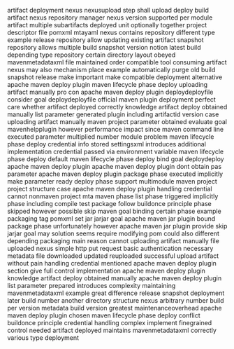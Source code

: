 artifact deployment nexus nexusupload step shall upload deploy build artifact nexus repository manager nexus version supported per module artifact multiple subartifacts deployed unit optionally together project descriptor file pomxml mtayaml nexus contains repository different type example release repository allow updating existing artifact snapshot repository allows multiple build snapshot version notion latest build depending type repository certain directory layout obeyed mavenmetadataxml file maintained order compatible tool consuming artifact nexus may also mechanism place example automatically purge old build snapshot release make important make compatible deployment alternative apache maven deploy plugin maven lifecycle phase deploy uploading artifact manually pro con apache maven deploy plugin deploydeployfile consider goal deploydeployfile official maven plugin deployment perfect care whether artifact deployed correctly knowledge artifact deploy obtained manually list parameter generated plugin including artifactid version case uploading artifact manually maven project parameter obtained evaluate goal mavenhelpplugin however performance impact since maven command line executed parameter multiplied number module problem maven lifecycle phase deploy credential info stored settingsxml introduces additional implementation credential passed via environment variable maven lifecycle phase deploy default maven lifecycle phase deploy bind goal deploydeploy apache maven deploy plugin apache maven deploy plugin dont obtain pas parameter apache maven deploy plugin package phase executed implicitly make parameter ready deploy phase support multimodule maven project project structure case apache maven deploy plugin handling credential cannot nonmaven project mta maven phase list phase triggered implicitly phase including compile test package follow buildonce principle phase skipped however possible skip maven goal binding certain phase example packaging tag pomxml set jar jarjar goal apache maven jar plugin bound package phase unfortunately however apache maven jar plugin provide skip jarjar goal may solution seems require modifying pom could also different depending packaging main reason cannot uploading artifact manually file uploaded nexus simple http put request basic authentication necessary metadata file downloaded updated reuploaded successful upload artifact without pain handling credential mentioned apache maven deploy plugin section give full control implementation apache maven deploy plugin knowledge artifact deploy obtained manually apache maven deploy plugin list parameter prepared introduces complexity maintaining mavenmetadataxml example great difference release snapshot deployment later build number another directory structure nexus arbitrary number build per version metadata build version greatest maintenanceoverhead apache maven deploy plugin chosen maven lifecycle phase deploy conflict buildonce principle credential handling complex implement finegrained control needed artifact deployed maintains mavenmetadataxml correctly various type deployment